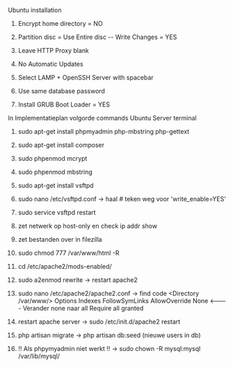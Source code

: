 Ubuntu installation

1. Encrypt home directory = NO

2. Partition disc = Use Entire disc -- Write Changes = YES

3. Leave HTTP Proxy blank

4. No Automatic Updates

5. Select LAMP + OpenSSH Server with spacebar

6. Use same database password

7. Install GRUB Boot Loader = YES



In Implementatieplan volgorde commands Ubuntu Server terminal

1. sudo apt-get install phpmyadmin php-mbstring php-gettext
2. sudo apt-get install composer
3. sudo phpenmod mcrypt
4. sudo phpenmod mbstring

5. sudo apt-get install vsftpd
6. sudo nano /etc/vsftpd.conf -> haal # teken weg voor 'write_enable=YES'
7. sudo service vsftpd restart
8. zet netwerk op host-only en check ip addr show

9. zet bestanden over in filezilla
10. sudo chmod 777 /var/www/html -R

11. cd /etc/apache2/mods-enabled/
12. sudo a2enmod rewrite -> restart apache2
13. sudo nano /etc/apache2/apache2.conf ->
find code 
	<Directory /var/www/>
	Options Indexes FollowSymLinks
	AllowOverride None <---- Verander none naar all
	Require all granted
	</Directory>

14. restart apache server -> sudo /etc/init.d/apache2 restart

15. php artisan migrate -> php artisan db:seed (nieuwe users in db)



16. !! Als phpymyadmin niet werkt !! -> sudo chown -R mysql:mysql /var/lib/mysql/

